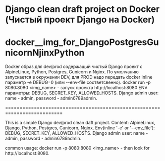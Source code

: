 # Django clean draft project on Docker (Чистый проект Django на Docker)
# docker__img_for_DjangoPostgresGunicornNjinxPython

  Docker образ для dev/prod содержащий чистый Django проект
  с AlpineLinux, Python, Postgres, Gunicorn и Nginx.
  По умолчанию запускается в окружении DEV, 
  для PROD надо передать docker inline параметр -e DEBUG=0 (илм --env-file соответсвенно).
    docker run -p 8080:8080 <img_name> - запуск проекта http://localhost:8080
  ENV параметры: DEBUG, SECRET_KEY, ALLOWED_HOSTS.
  Django admin user: name - admin, password - admin6789admin.

==========================================================================

  This is a simple Django dev/prod clean daft project.
  Content: AlpineLinux, Django, Python, Postgres, Gunicorn, Nginx.
  Env(inline '-e' or '--env_file'): DEBUG, SECRET_KEY, ALLOWED_HOSTS.
  Django admin user: name - admin, password - admin6789admin.

  common usage: docker run -p 8080:8080 <img_name> - then look for http://localhost:8080.
